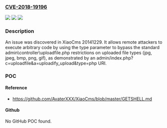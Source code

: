 ### [CVE-2018-19196](https://cve.mitre.org/cgi-bin/cvename.cgi?name=CVE-2018-19196)
![](https://img.shields.io/static/v1?label=Product&message=n%2Fa&color=blue)
![](https://img.shields.io/static/v1?label=Version&message=n%2Fa&color=blue)
![](https://img.shields.io/static/v1?label=Vulnerability&message=n%2Fa&color=brighgreen)

### Description

An issue was discovered in XiaoCms 20141229. It allows remote attackers to execute arbitrary code by using the type parameter to bypass the standard admin\controller\uploadfile.php restrictions on uploaded file types (jpg, jpeg, bmp, png, gif), as demonstrated by an admin/index.php?c=uploadfile&a=uploadify_upload&type=php URI.

### POC

#### Reference
- https://github.com/AvaterXXX/XiaoCms/blob/master/GETSHELL.md

#### Github
No GitHub POC found.

